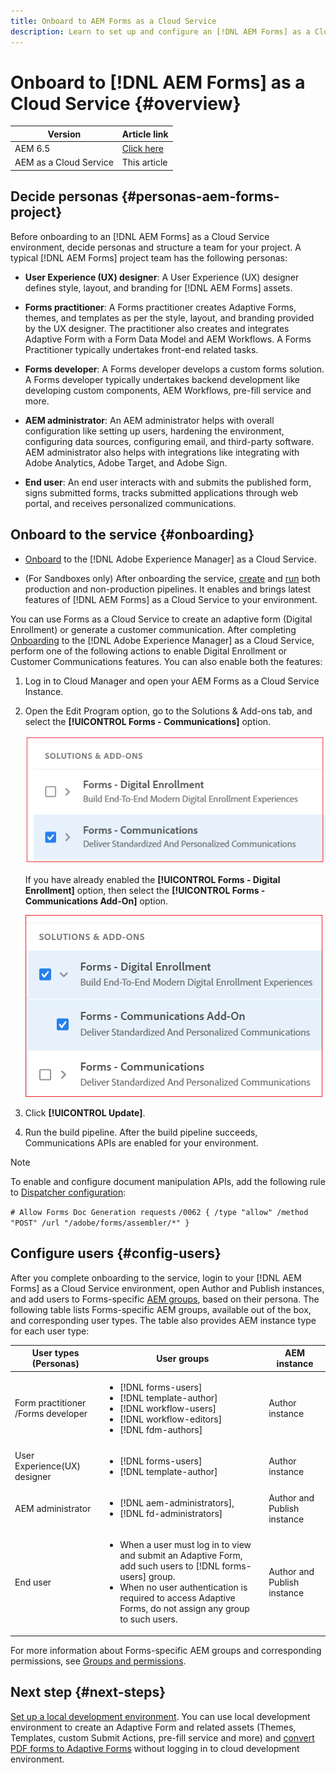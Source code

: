 ```yaml
---
title: Onboard to AEM Forms as a Cloud Service 
description: Learn to set up and configure an [!DNL AEM Forms] as a Cloud Service environment
---
```

# Onboard to [!DNL AEM Forms] as a Cloud Service {#overview}

| Version | Article link |
| -------- | ---------------------------- |
| AEM 6.5  |    [Click here](https://experienceleague.adobe.com/docs/experience-manager-65/forms/install-aem-forms/osgi-installation/installing-configuring-aem-forms-osgi.html)                  |
| AEM as a Cloud Service     | This article        |


## Decide personas {#personas-aem-forms-project}

<!-- When you sign up for the service, Adobe creates an Organization identifier for your company in the Adobe Identity Management System (IMS), where your users and their permissions can be managed. So, --> Before onboarding to an [!DNL AEM Forms] as a Cloud Service environment, decide personas and structure a team for your project. A typical [!DNL AEM Forms] project team has the following personas:

* **User Experience (UX) designer**: A User Experience (UX) designer defines style, layout, and branding for [!DNL AEM Forms] assets.

* **Forms practitioner**: A Forms practitioner creates Adaptive Forms, themes, and templates as per the style, layout, and branding provided by the UX designer. The practitioner also creates and integrates Adaptive Form with a Form Data Model and AEM Workflows. A Forms Practitioner typically undertakes front-end related tasks.

* **Forms developer**: A Forms developer develops a custom forms solution.  A Forms developer typically undertakes backend development like developing custom components, AEM Workflows, pre-fill service and more.

* **AEM administrator**:  An AEM administrator helps with overall configuration like setting up users, hardening the environment, configuring data sources, configuring email, and third-party software. AEM administrator also helps with integrations like integrating with Adobe Analytics, Adobe Target, and Adobe Sign.

* **End user**: An end user interacts with and submits the published form, signs submitted forms, tracks submitted applications through web portal, and receives personalized communications.

<!-- While onboarding to the service, assign the following AEM groups to [!DNL AEM Forms] as a Cloud Service based on their role:

| User type | AEM group |
|---|---|
| Form Practitioner | forms-users (AEM Forms Users), template-authors, workflow-user, workflow-editors, and fdm-author  |
| UX Designer| forms-users, template-authors|
| End-User| <ul> <li>When a user must login to view and submit an Adaptive Form, add such users to forms-users group. </li> <li>When no user authentication is required to access Adaptive Forms, do not assign any group to such users. </li> </ul>| -->

## Onboard to the service {#onboarding}

* [Onboard](https://experienceleague.adobe.com/docs/experience-manager-cloud-service/onboarding/home.html) to the [!DNL Adobe Experience Manager] as a Cloud Service.

* (For Sandboxes only) After onboarding the service, [create](https://experienceleague.adobe.com/docs/experience-manager-cloud-manager/using/how-to-use/configuring-pipeline.html?lang=en#how-to-use) and [run](https://experienceleague.adobe.com/docs/experience-manager-cloud-manager/using/how-to-use/deploying-code.html) both production and non-production pipelines. It enables and brings latest features of [!DNL AEM Forms] as a Cloud Service to your environment.

You can use Forms as a Cloud Service to create an adaptive form (Digital Enrollment) or generate a customer communication. After completing [Onboarding](https://experienceleague.adobe.com/docs/experience-manager-cloud-service/onboarding/home.html) to the [!DNL Adobe Experience Manager] as a Cloud Service, perform one of the following actions to enable Digital Enrollment or Customer Communications features. You can also enable both the features:

1. Log in to Cloud Manager and open your AEM Forms as a Cloud Service Instance.

1. Open the Edit Program option, go to the Solutions & Add-ons tab, and select the **[!UICONTROL Forms - Communications]** option.

   ![Communications](assets/communications.png)

    If you have already enabled the **[!UICONTROL Forms - Digital Enrollment]** option, then select the **[!UICONTROL Forms - Communications Add-On]** option.  

   ![Addon](assets/add-on.png)

1. Click **[!UICONTROL Update]**.

1. Run the build pipeline. After the build pipeline succeeds, Communications APIs are enabled for your environment.

>[!NOTE]
>
> To enable and configure document manipulation APIs, add the following rule to [Dispatcher configuration](setup-local-development-environment.md#forms-specific-rules-to-dispatcher):
>
> `# Allow Forms Doc Generation requests`
> `/0062 { /type "allow" /method "POST" /url "/adobe/forms/assembler/*" }`

## Configure users {#config-users}

After you complete onboarding to the service, login to your [!DNL AEM Forms] as a Cloud Service environment, open Author and Publish instances, and add users to Forms-specific [AEM groups](https://experienceleague.adobe.com/docs/experience-manager-learn/cloud-service/accessing/aem-users-groups-and-permissions.html#accessing), based on their persona. The following table lists Forms-specific AEM groups, available out of the box, and corresponding user types. The table also provides AEM instance type for each user type:  

| User types (Personas) | User groups | AEM instance |
|---|---|---|
| Form practitioner /Forms developer | <ul> <li> [!DNL forms-users] </li><li> [!DNL template-author] </li><li> [!DNL workflow-users] </li><li> [!DNL workflow-editors] </li><li> [!DNL fdm-authors] </li></ul>| Author instance |
| User Experience(UX) designer| <ul> <li> [!DNL forms-users]</li><li> [!DNL template-author] </li></ul>| Author instance |
| AEM administrator | <ul> <li>[!DNL aem-administrators],</li> <li>[!DNL fd-administrators] </li> </ul>| Author and Publish instance |
| End user| <ul> <li>When a user must log in to view and submit an Adaptive Form, add such users to [!DNL forms-users] group. </li> <li>When no user authentication is required to access Adaptive Forms, do not assign any group to such users. </li> </ul>| Author and Publish instance |

For more information about Forms-specific AEM groups and corresponding permissions, see [Groups and permissions](forms-groups-privileges-tasks.md).

<!-- You can also create  [user groups](https://experienceleague.adobe.com/docs/experience-manager-learn/cloud-service/accessing/aem-users-groups-and-permissions.html#accessing) specific  to your organization, assign policies, and [users](https://experienceleague.adobe.com/docs/experience-manager-learn/cloud-service/accessing/aem-users-groups-and-permissions.html#accessing) to the groups. The policies help control permissions of the users that are part of the group. For information a -->

## Next step {#next-steps}

[Set up a local development environment](setup-local-development-environment.md). You can use local development environment to create an Adaptive Form and related assets (Themes, Templates, custom Submit Actions, pre-fill service and more) and [convert PDF forms to Adaptive Forms](https://experienceleague.adobe.com/docs/aem-forms-automated-conversion-service/using/introduction.html) without logging in to cloud development environment.

<!-- ### Business unit and end-users {#business-unit-and-end-users}

| Role| Organization| Description|
|-----|-------|-----|
| UX Designer                  | Customer/System Integrator/Partner | Defines user experience design (style, layout, branding) as per organizational requirements for Adaptive Forms to allow AEM Forms practitioners to design the corresponding themes and templates.                                     |
| Forms Practitioner           | Customer                           | Authors Adaptive Forms, creates Form Data Model integrations, and creates business workflows using the Experience Manager Workflows. Typically undertakes the front-end work.                                                         |
| Business Executive - Digital | Customer                           | Responsible for business unit’s product marketing strategy and revenues, main business stakeholders for digital use cases, solutions, and service offerings for the end-users, signs off on the use case implementation and delivery. |
| Customer Experience Lead     | Customer                           | Business user persona. Authors, personalizes and updates Adaptive Forms fields/rules/styling, identifies, and prioritizes business needs. Validates business use-case with SI/Partner developers/practitioners during UAT.            |
| Forms Back-Office User       | Customer                           | End-user internal to organization filling forms, participating in back-office Forms workflows such as review/approval of applications etc.                                                                                            |
| Forms End-User               | External to customer               | Interacts with and submits the published form as end customer or citizen, signs submitted forms, tracks her applications through web portal, receives personalized interactive communications.                                        |

### Project team {#project-team}

| Role | Org | Description|
|-----|-----|-----|
| Experience Manager Administrator | System Integrator /Partner/Customer | Helps with overall installation, configures SSL certificates, configures data sources, email, and other third-party software, integrations like Adobe Analytics, Adobe Target, Automated Forms Conversion Services with Experience Manager instance. |
| Project Manager                  | System Integrator /Partner/Customer | Converts customer use-case into technical requirements, manages schedule/cost/scope for overall project.                                                                                                                                             |
| Product Owner                    | System Integrator /Partner/Customer | Prioritizes and evaluates scrum team's work for high-quality delivery on time.                                                                                                                                                                       |
| Scrum Master                     | System Integrator /Partner/Customer | Ensures agile values and processes in place to deliver on defined requirements as per prioritization by PO.                                                                                                                                          |
| Infrastructure / security expert | System Integrator /Partner/Customer | Provisions and configures best possible infrastructure, security controls and infra processes to address current and projected RASP requirements.                                                                                                    |
| Technical Architect              | System Integrator /Partner/Customer | Provides best high-level architecture and infrastructure guidance for use-case implementation and address RASP (Reliability, Availability, Scalability, and Performance) and security challenges.                                                    | -->

<!-- ## Onboard to the service {#onboarding}

[Onboard](https://experienceleague.adobe.com/docs/experience-manager-cloud-service/onboarding/home.html) to the [!DNL Adobe Experience Manager] as a Cloud Service. 

After you onboard the service, configure a [local development environment](setup-local-development-environment.md). 

Administrators are responsible for managing Adobe software and services for their organization. Administrators grant access to developers in their organization to connect and use your [!DNL AEM Forms] as a Cloud Service program. When an administrator is provisioned for an organization, the administrator receives an email with title ‘You now have administrator rights to manage Adobe software and services for your organization’. If you are an administrator, check your mailbox for email with previously mentioned title and proceed to [add users](https://experienceleague.adobe.com/docs/experience-manager-cloud-service/security/ims-support.html?lang=en#onboarding-users-in-admin-console) via IMS and assign [form-specific groups](forms-groups-privileges-tasks.md) to users based on their role.

## Next step {#next-steps} -->

<!-- ## Prerequisites {#prerequisites}

If you are new to AEM as a cloud service, contact your Adobe representative to create an organization identifier for your company in the Adobe Identity Management System (IMS). Once Adobe has created an organization for your company, your designated administrator is added as the first member of the organization. The administrator can setup an [!DNL AEM Forms] as a Cloud Service instance. 

## Onboard and set up a new environment {#onboard-and-setup-a-new-environment}

Log in to Cloud Manager and create a program. After the program is ready, create environments, add developers or users to environments, and run the pipeline to get the latest version of [!DNL AEM Forms] as a Cloud Service and start developing for your environment. The detailed steps are:

1. Contact your Adobe representative to create an organization identifier for your company in the Adobe Identity Management System (IMS) and provide access to an administrator in your organization.
1. Configure [Automated Forms Conversion Service](https://experienceleague.adobe.com/docs/aem-forms-automated-conversion-service/using/configure-service.html?lang=en). After a configuration is complete, a profile for Automated Forms Conversion Service is available in [Admin Console](https://adminconsole.adobe.com/).

    If the service is not available, log in to [Admin Console](https://adminconsole.adobe.com/). Use Adobe ID of administrator provisioned to use Automated Forms Conversion Service to login. Do not use any other ID or Federated ID to login.
    1. Click **[!UICONTROL Automated Forms Conversion Service]** option.
    1. Click **[!UICONTROL New Profile]** in the Products tab.
    1. Specify **[!UICONTROL Name]**, **[!UICONTROL Display Name]**, and **[!UICONTROL Description]** for the profile. Click **[!UICONTROL Done]**. A profile is created. 
1. Log in to [Cloud Manager](https://experience.adobe.com/#/@marketinghub/experiencemanager) and [create a program](https://docs.adobe.com/content/help/en/experience-manager-cloud-service/onboarding/getting-access/cloud-service-programs/creating-a-program.html) for your organization.
1. [Create environments](https://experienceleague.adobe.com/docs/experience-manager-cloud-service/implementing/using-cloud-manager/manage-environments.html?lang=en#adding-environments) within your program.
1. Log in to [Admin console](https://docs.adobe.com/content/help/en/experience-manager-cloud-service/onboarding/what-is-required/add-users-roles.html) and add developers or users to your organization.
1. Run the [build pipeline](https://docs.adobe.com/content/help/en/experience-manager-cloud-manager/using/how-to-use/deploying-code.html). It brings latest [!DNL Experience Manager Forms] as a Cloud Service features to your environment.
1. [Start developing](https://docs.adobe.com/content/help/en/experience-manager-cloud-service/implementing/developing/aem-project-content-package-structure.html) and creating Adaptive Forms on [!DNL Experience Manager Forms] as a Cloud Service environment.
1. Configure the [local development environment](setup-local-development-environment.md) for rapid development

## Configure dispatcher caching {#caching}

You can make dispatcher caching related configuration changes to code on your local development instance and deploy the changes to your [!DNL AEM Forms] as a Cloud Service instance. For details, see [update dispatcher configuration](setup-local-development-environment.md).
 -->
